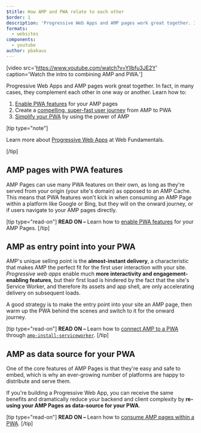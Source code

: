 ```yaml
---
$title: How AMP and PWA relate to each other
$order: 1
description: 'Progressive Web Apps and AMP pages work great together. In fact, in many cases, they complement each other in one way or another. Learn how to ...'
formats:
  - websites
components:
  - youtube
author: pbakaus
---
```


[video src='https://www.youtube.com/watch?v=Yllbfu3JE2Y' caption='Watch the intro to combining AMP and PWA.']

Progressive Web Apps and AMP pages work great together. In fact, in many cases, they complement each other in one way or another. Learn how to:

1. [Enable PWA features](../../../documentation/guides-and-tutorials/optimize-measure/amp-as-pwa.md) for your AMP pages
2. Create a [compelling, super-fast user journey](../../../documentation/guides-and-tutorials/integrate/amp-to-pwa.md) from AMP to PWA
3. [Simplify your PWA](../../../documentation/guides-and-tutorials/integrate/amp-in-pwa.md) by using the power of AMP

[tip type="note"]

Learn more about [Progressive Web Apps](https://developers.google.com/web/progressive-web-apps/) at Web Fundamentals.

[/tip]

## AMP pages with PWA features

AMP Pages can use many PWA features on their own, as long as they're served from your origin (your site's domain) as opposed to an AMP Cache. This means that PWA features won't kick in when consuming an AMP Page within a platform like Google or Bing, but they will on the onward journey, or if users navigate to your AMP pages directly.

[tip type="read-on"]
**READ ON –** Learn how to [enable PWA features](../../../documentation/guides-and-tutorials/optimize-measure/amp-as-pwa.md) for your AMP Pages.
[/tip]

## AMP as entry point into your PWA

AMP's unique selling point is the **almost-instant delivery**, a characteristic that makes AMP the perfect fit for the first user interaction with your site. _Progressive web apps_ enable much **more interactivity and engagement-enabling features**, but their first load is hindered by the fact that the site's Service Worker, and therefore its assets and app shell, are only accelerating delivery on subsequent loads.

A good strategy is to make the entry point into your site an AMP page, then warm up the PWA behind the scenes and switch to it for the onward journey.

[tip type="read-on"]
**READ ON –** Learn how to [connect AMP to a PWA](../../../documentation/guides-and-tutorials/integrate/amp-to-pwa.md) through [`amp-install-serviceworker`](../../../documentation/components/reference/amp-install-serviceworker.md).
[/tip]

## AMP as data source for your PWA

One of the core features of AMP Pages is that they're easy and safe to embed, which is why an ever-growing number of platforms are happy to distribute and serve them.

If you're building a Progressive Web App, you can receive the same benefits and dramatically reduce your backend and client complexity by **re-using your AMP Pages as data-source for your PWA**.

[tip type="read-on"]
**READ ON –** Learn how to [consume AMP pages within a PWA](../../../documentation/guides-and-tutorials/integrate/amp-in-pwa.md).
[/tip]
